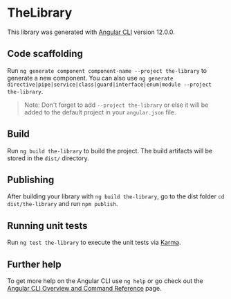 # TheLibrary

This library was generated with [Angular CLI](https://github.com/angular/angular-cli) version 12.0.0.

## Code scaffolding

Run `ng generate component component-name --project the-library` to generate a new component. You can also use `ng generate directive|pipe|service|class|guard|interface|enum|module --project the-library`.
> Note: Don't forget to add `--project the-library` or else it will be added to the default project in your `angular.json` file. 

## Build

Run `ng build the-library` to build the project. The build artifacts will be stored in the `dist/` directory.

## Publishing

After building your library with `ng build the-library`, go to the dist folder `cd dist/the-library` and run `npm publish`.

## Running unit tests

Run `ng test the-library` to execute the unit tests via [Karma](https://karma-runner.github.io).

## Further help

To get more help on the Angular CLI use `ng help` or go check out the [Angular CLI Overview and Command Reference](https://angular.io/cli) page.
